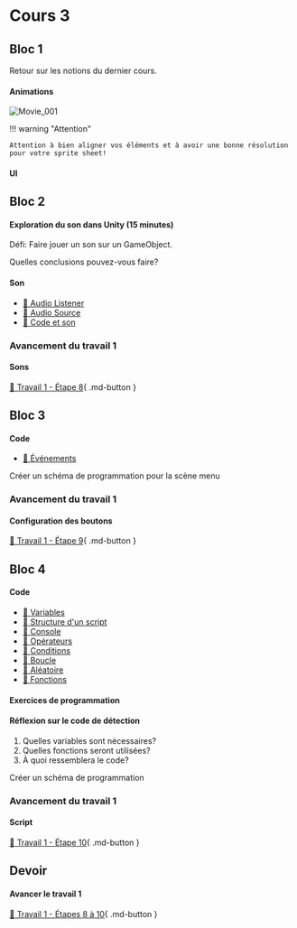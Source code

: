 # Cours 3
## Bloc 1
Retour sur les notions du dernier cours.

#### Animations
![Movie_001](https://github.com/user-attachments/assets/5bfd2199-280f-45a2-97d8-0f48a7994110)

!!! warning "Attention"

    Attention à bien aligner vos éléments et à avoir une bonne résolution pour votre sprite sheet! 

#### UI

## Bloc 2
#### Exploration du son dans Unity (15 minutes)
Défi: Faire jouer un son sur un GameObject. 

Quelles conclusions pouvez-vous faire? 

#### Son
- [📝 Audio Listener](./unity/composantes.md#audio-listener) 
- [📝 Audio Source](./unity/composantes.md#audio-source) 
- [📝 Code et son](./unity/son.md)  

### Avancement du travail 1
#### Sons
[💼 Travail 1 - Étape 8](https://tim-montmorency.com/compendium/582-401-realite-mixte/travaux/travail1.html#8-creation-de-la-scene-jeu-sons){ .md-button }     


## Bloc 3
#### Code
- [📝 Événements](./code/evenements.md)        

Créer un schéma de programmation pour la scène menu  

### Avancement du travail 1
#### Configuration des boutons
[💼 Travail 1 - Étape 9](https://tim-montmorency.com/compendium/582-401-realite-mixte/travaux/travail1.html#9-creation-de-la-scene-menu-script-consignes){ .md-button }     


## Bloc 4
#### Code
- [📝 Variables](./code/variables.md)
- [📝 Structure d'un script](./code/structure_script.md)
- [📝 Console](./code/console.md)
- [📝 Opérateurs](./code/operateur.md)
- [📝 Conditions](./code/condition.md)
- [📝 Boucle](./code/boucle.md)
- [📝 Aléatoire](./code/aleatoire.md)
- [📝 Fonctions](./code/fonctions.md)        

#### Exercices de programmation

#### Réflexion sur le code de détection
1. Quelles variables sont nécessaires?    
2. Quelles fonctions seront utilisées?    
3. À quoi ressemblera le code?    

Créer un schéma de programmation
      

### Avancement du travail 1
#### Script
[💼 Travail 1 - Étape 10](https://tim-montmorency.com/compendium/582-401-realite-mixte/travaux/travail1.html#10-creation-de-la-scene-jeu-script){ .md-button }     



## Devoir 
#### Avancer le travail 1
[💼 Travail 1 - Étapes 8 à 10](https://tim-montmorency.com/compendium/582-401-realite-mixte/travaux/travail1.html){ .md-button }   

